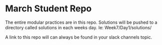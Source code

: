 # March Student Repo

The entire modular practices are in this repo. Solutions will be pushed to a directory called solutions in each weeks day. Ie: Week7/Day1/solutions/

A link to this repo will can always be found in your slack channels topic.
